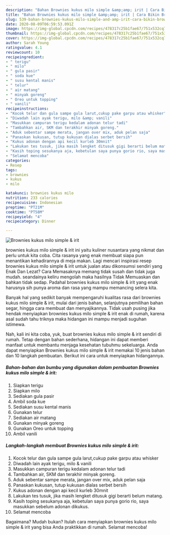 ```yaml
---
description: "Bahan Brownies kukus milo simple &amp;amp; irit | Cara Bikin Brownies kukus milo simple &amp;amp; irit Yang Paling Enak"
title: "Bahan Brownies kukus milo simple &amp;amp; irit | Cara Bikin Brownies kukus milo simple &amp;amp; irit Yang Paling Enak"
slug: 539-bahan-brownies-kukus-milo-simple-and-amp-irit-cara-bikin-brownies-kukus-milo-simple-and-amp-irit-yang-paling-enak
date: 2020-08-09T06:59:53.091Z
image: https://img-global.cpcdn.com/recipes/478317c25b1fae67/751x532cq70/brownies-kukus-milo-simple-irit-foto-resep-utama.jpg
thumbnail: https://img-global.cpcdn.com/recipes/478317c25b1fae67/751x532cq70/brownies-kukus-milo-simple-irit-foto-resep-utama.jpg
cover: https://img-global.cpcdn.com/recipes/478317c25b1fae67/751x532cq70/brownies-kukus-milo-simple-irit-foto-resep-utama.jpg
author: Sarah Young
ratingvalue: 4.1
reviewcount: 10
recipeingredient:
- " terigu"
- " milo"
- " gula pasir"
- " soda kue"
- " susu kental manis"
- " telur"
- " air matang"
- " minyak goreng"
- " Oreo untuk topping"
- " vanili"
recipeinstructions:
- "Kocok telur dan gula sampe gula larut,cukup pake garpu atau whisker"
- "Diwadah lain ayak terigu, milo &amp; vanili"
- "Masukkan campuran terigu kedalam adonan telur tadi"
- "Tambahkan air, SKM dan terakhir minyak goreng."
- "Aduk sebentar sampe merata, jangan over mix, aduk pelan saja"
- "Panaskan kukusan, tutup kukusan dialas serbet bersih"
- "Kukus adonan dengan api kecil kurleb 30mnit"
- "Lakukan tes tusuk, jika masih lengket ditusuk gigi berarti belum matang."
- "Kasih toping sesukanya aja, kebetulan saya punya gorio rio, saya masukkan sebelum adonan dikukus."
- "Selamat mencoba"
categories:
- Resep
tags:
- brownies
- kukus
- milo

katakunci: brownies kukus milo 
nutrition: 233 calories
recipecuisine: Indonesian
preptime: "PT21M"
cooktime: "PT58M"
recipeyield: "4"
recipecategory: Dinner

---
```



![Brownies kukus milo simple &amp; irit](https://img-global.cpcdn.com/recipes/478317c25b1fae67/751x532cq70/brownies-kukus-milo-simple-irit-foto-resep-utama.jpg)


brownies kukus milo simple &amp; irit ini yaitu kuliner nusantara yang nikmat dan perlu untuk kita coba. Cita rasanya yang enak membuat siapa pun menantikan kehadirannya di meja makan.
Lagi mencari inspirasi resep brownies kukus milo simple &amp; irit untuk jualan atau dikonsumsi sendiri yang Enak Dan Lezat? Cara Memasaknya memang tidak susah dan tidak juga mudah. seandainya keliru mengolah maka hasilnya Tidak Memuaskan dan bahkan tidak sedap. Padahal brownies kukus milo simple &amp; irit yang enak harusnya sih punya aroma dan rasa yang mampu memancing selera kita.

Banyak hal yang sedikit banyak mempengaruhi kualitas rasa dari brownies kukus milo simple &amp; irit, mulai dari jenis bahan, selanjutnya pemilihan bahan segar, hingga cara membuat dan menyajikannya. Tidak usah pusing jika hendak menyiapkan brownies kukus milo simple &amp; irit enak di rumah, karena asal sudah tahu triknya maka hidangan ini mampu menjadi suguhan istimewa.




Nah, kali ini kita coba, yuk, buat brownies kukus milo simple &amp; irit sendiri di rumah. Tetap dengan bahan sederhana, hidangan ini dapat memberi manfaat untuk membantu menjaga kesehatan tubuhmu sekeluarga. Anda dapat menyiapkan Brownies kukus milo simple &amp; irit memakai 10 jenis bahan dan 10 langkah pembuatan. Berikut ini cara untuk menyiapkan hidangannya.

<!--inarticleads1-->

##### Bahan-bahan dan bumbu yang digunakan dalam pembuatan Brownies kukus milo simple &amp; irit:

1. Siapkan  terigu
1. Siapkan  milo
1. Sediakan  gula pasir
1. Ambil  soda kue
1. Sediakan  susu kental manis
1. Gunakan  telur
1. Sediakan  air matang
1. Gunakan  minyak goreng
1. Gunakan  Oreo untuk topping
1. Ambil  vanili




<!--inarticleads2-->

##### Langkah-langkah membuat Brownies kukus milo simple &amp; irit:

1. Kocok telur dan gula sampe gula larut,cukup pake garpu atau whisker
1. Diwadah lain ayak terigu, milo &amp; vanili
1. Masukkan campuran terigu kedalam adonan telur tadi
1. Tambahkan air, SKM dan terakhir minyak goreng.
1. Aduk sebentar sampe merata, jangan over mix, aduk pelan saja
1. Panaskan kukusan, tutup kukusan dialas serbet bersih
1. Kukus adonan dengan api kecil kurleb 30mnit
1. Lakukan tes tusuk, jika masih lengket ditusuk gigi berarti belum matang.
1. Kasih toping sesukanya aja, kebetulan saya punya gorio rio, saya masukkan sebelum adonan dikukus.
1. Selamat mencoba




Bagaimana? Mudah bukan? Itulah cara menyiapkan brownies kukus milo simple &amp; irit yang bisa Anda praktikkan di rumah. Selamat mencoba!
